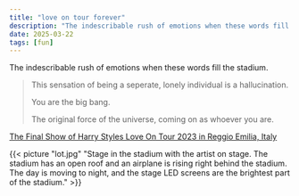 ```yaml
---
title: "love on tour forever"
description: "The indescribable rush of emotions when these words fill the stadium."
date: 2025-03-22
tags: [fun]
---
```


The indescribable rush of emotions when these words fill the stadium.

> This sensation of being a seperate, lonely individual is a hallucination.
>
> You are the big bang.
>
> The original force of the universe, coming on as whoever you are.

[The Final Show of Harry Styles Love On Tour 2023 in Reggio Emilia, Italy](https://www.youtube.com/watch?v=RKS5LaL0520)

{{< picture "lot.jpg" "Stage in the stadium with the artist on stage. The stadium has an open roof and an airplane is rising right behind the stadium. The day is moving to night, and the stage LED screens are the brightest part of the stadium." >}}
